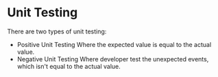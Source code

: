 # Unit Testing

There are two types of unit testing:

- Positive Unit Testing
Where the expected value is equal to the actual value.
- Negative Unit Testing
Where developer test the unexpected events, which isn't equal to the actual value.